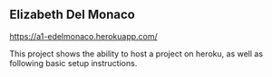 ## Elizabeth Del Monaco

https://a1-edelmonaco.herokuapp.com/

This project shows the ability to host a project on heroku, as well as following basic setup instructions.
